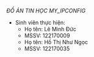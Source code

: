  _ĐỒ ÁN TIN HỌC_
 *MY_IPCONFIG*
* Sinh viên thực hiện:
	* Họ tên: Lê Minh Đức
 	* MSSV: 122170009
 	* Họ tên: Hồ Thị Như Ngọc
 	* MSSV: 122170035
